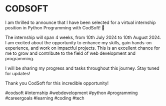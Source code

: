 # CODSOFT


I am thrilled to announce that I have been selected for a virtual internship position in Python Programming with CodSoft! 🚀

The internship will span 4 weeks, from 10th July 2024 to 10th August 2024. I am excited about the opportunity to enhance my skills, gain hands-on experience, and work on impactful projects. This is an excellent chance for me to grow and contribute to the field of web development and programming.

I will be sharing my progress and tasks throughout this journey. Stay tuned for updates! 

Thank you CodSoft for this incredible opportunity! 

#codsoft #internship #webdevelopment #python #programming #careergoals #learning #coding #tech

